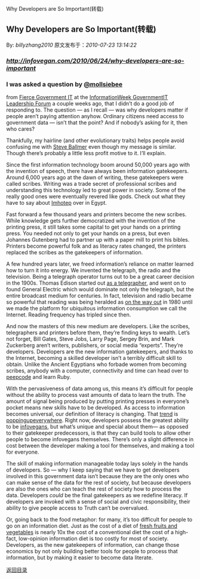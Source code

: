 Why Developers are So Important(转载)
## Why Developers are So Important(转载)

By: *billyzhang2010* 原文发布于：*2010-07-23 13:14:22*

### [*http&#58;//infovegan.com/2010/06/24/why-developers-are-so-important*](http&#58;//infovegan.com/2010/06/24/why-developers-are-so-important)

### I was asked a question by [@mollsiebee](http&#58;//twitter.com/mollsiebee)
from [Fierce
Government IT](http&#58;//fiercegovernmentit.com) at the [
InformationWeek GovernmentIT Leadership Forum](http&#58;//www.informationweek.com/government/forum/index.jhtml) a couple weeks
ago, that I didn’t do a good job of responding to. The question —
as I recall — was why developers matter if people aren’t paying
attention anyhow. Ordinary citizens need access to government data
— isn’t that the point? And if nobody’s asking for it, then who
cares?

Thankfully, my hairline (and other evolutionary traits) helps
people avoid confusing me with [Steve
Ballmer](http&#58;//www.youtube.com/watch?v=KMU0tzLwhbE) even though my message is similar. Though there’s
probably a little less profit motive to it. I’ll explain.

Since the first information technology boom around 50,000 years
ago with the invention of speech, there have always been
information gatekeepers. Around 6,000 years ago at the dawn of
writing, these gatekeepers were called scribes. Writing was a trade
secret of professional scribes and understanding this technology
led to great power in society. Some of the really good ones were
eventually revered like gods. Check out what they have to say about
[Imhotep](http&#58;//en.wikipedia.org/wiki/Imhotep#Birth_myths)
over in Egypt.

Fast forward a few thousand years and printers become the new
scribes. While knowledge gets further democratized with the
invention of the printing press, it still takes some capital to get
your hands on a printing press. You needed not only to get your
hands on a press, but even Johannes Gutenberg had to partner up
with a paper mill to print his bibles. Printers become powerful
folk and as literacy rates changed, the printers replaced the
scribes as the gatekeepers of information.

A few hundred years later, we freed information’s reliance on
matter learned how to turn it into energy. We invented the
telegraph, the radio and the television. Being a telegraph operator
turns out to be a great career decision in the 1900s. Thomas Edison
started out [
as a telegrapher](http&#58;//en.wikipedia.org/wiki/Thomas_Edison#Telegrapher), and went on to found General Electric which
would dominate not only the telegraph, but the entire broadcast
medium for centuries. In fact, television and radio became so
powerful that reading was being heralded as [
on the way out](http&#58;//www.wired.com/epicenter/2009/12/reading-expands-study/) in 1980 until we made the platform for
ubiquitous information consumption we call the Internet. Reading
frequency has tripled since then.

And now the masters of this new medium are developers. Like the
scribes, telegraphers and printers before them, they’re finding
keys to wealth. Let’s not forget, Bill Gates, Steve Jobs, Larry
Page, Sergey Brin, and Mark Zuckerberg aren’t writers, publishers,
or social media “experts”. They’re developers. Developers are the
new information gatekeepers, and thanks to the Internet, becoming a
skilled developer isn’t a terribly difficult skill to obtain.
Unlike the Ancient Egyptians who forbade women from becoming
scribes, anybody with a computer, connectivity and time can head
over to [peepcode](http&#58;//www.peepcode.com) and learn
Ruby.

With the pervasiveness of data among us, this means it’s
difficult for people without the ability to process vast amounts of
data to learn the truth. The amount of signal being produced by
putting printing presses in everyone’s pocket means new skills have
to be developed. As access to information becomes universal, our
definition of literacy is changing. That [
trend](http&#58;//flowingdata.com/2008/02/07/increasing-data-literacy-across-the-general-public-with-truth-and-beauty/) is [
popping](http&#58;//www.wired.com/magazine/2010/04/st_thompson_statistics/)[up](http&#58;//news.cnet.com/8301-13505_3-10142298-16.html?part=rss&amp;subj=news&amp;tag=2547-1_3-0-20)[everywhere](http&#58;//www.danah.org/papers/talks/Web2Expo.html).
Right now, developers possess the greatest ability to be [infovegans](http&#58;//infovegan.com/2010/06/18/why-infovegan/),
but what’s unique and special about them— as opposed to their
gatekeeper predecessors, is that they can build tools to allow
other people to become infovegans themselves. There’s only a slight
difference in cost between the developer making a tool for
themselves, and making a tool for everyone.

The skill of making information manageable today lays solely in
the hands of developers. So — why I keep saying that we have to get
developers involved in this government data isn’t because they are
the only ones who can make sense of the data for the rest of
society, but because developers are also the ones who can teach the
rest of society how to process the data. Developers *could*
be the final gatekeepers as we redefine literacy. If developers are
invoked with a sense of social and civic responsibility, their
ability to give people access to Truth can’t be overvalued.

Or, going back to the food metaphor&#58; for many,
it’s too difficult for people to go on an information diet. Just as
the cost of a diet of [
fresh fruits and vegetables](http&#58;//jn.nutrition.org/cgi/content/full/135/4/900) is nearly 10x the cost of a
conventional diet the cost of a high-fact, low-opinion information
diet is too costly for most of society. Developers, as the new
gatekeepers of information, can change those economics by not only
building better tools for people to process that information, but
by making it easier to become data literate.

[返回目录](index.html)
